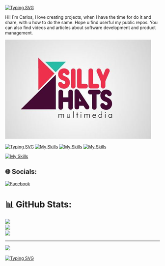 [![Typing SVG](https://readme-typing-svg.herokuapp.com?font=Fira+Code&size=32&pause=1000&width=435&lines=Welcome+to+my+profile)](https://git.io/typing-svg)

Hi! I´m Carlos, I love creating projects, when I have the time for do it and share, with u how to do the same. Hope u find userful my public repos. You can also find videos and articles about software development and product management.

![Alt text](https://github.com/1984hats/pereira-info/blob/main/logo_silly.jpg)

[![Typing SVG](https://readme-typing-svg.herokuapp.com?font=Fira+Code&size=32&pause=1000&width=435&lines=Skills)](https://git.io/typing-svg)
[![My Skills](https://skillicons.dev/icons?i=au,pr,ae,ps,ai,xd)](https://skillicons.dev)
[![My Skills](https://skillicons.dev/icons?i=sketchup,unreal,unity,blender,arduino,mysql,mongodb)](https://skillicons.dev)
[![My Skills](https://skillicons.dev/icons?i=html,css,java,nodejs,py,php,r)](https://skillicons.dev)

[![My Skills](https://skillicons.dev/icons?i=aws,react,bootstrap,vscode,gcp,ableton)](https://skillicons.dev)

## 🌐 Socials:
[![Facebook](https://img.shields.io/badge/Facebook-%231877F2.svg?logo=Facebook&logoColor=white)](https://facebook.com/https://www.facebook.com/sillyhats) 
# 📊 GitHub Stats:
![](https://github-readme-stats.vercel.app/api?username=1984hats&theme=dark&hide_border=true&include_all_commits=false&count_private=false)<br/>
![](https://github-readme-streak-stats.herokuapp.com/?user=1984hats&theme=dark&hide_border=true)<br/>
![](https://github-readme-stats.vercel.app/api/top-langs/?username=1984hats&theme=dark&hide_border=true&include_all_commits=false&count_private=false&layout=compact)

---
[![](https://visitcount.itsvg.in/api?id=1984hats&icon=0&color=0)](https://visitcount.itsvg.in)

<!-- Proudly created with GPRM ( https://gprm.itsvg.in ) -->

[![Typing SVG](https://readme-typing-svg.herokuapp.com?font=Fira+Code&size=32&pause=1000&width=435&lines=Spotify+recently)](https://git.io/typing-svg)


